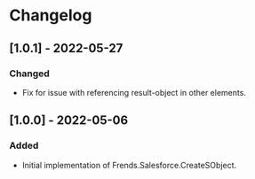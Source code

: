 # Changelog

## [1.0.1] - 2022-05-27
### Changed
- Fix for issue with referencing result-object in other elements.

## [1.0.0] - 2022-05-06
### Added
- Initial implementation of Frends.Salesforce.CreateSObject.
